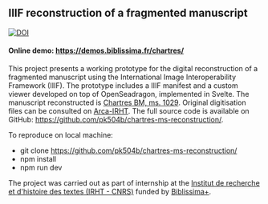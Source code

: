## IIIF reconstruction of a fragmented manuscript

[![DOI](https://zenodo.org/badge/1020155975.svg)](https://doi.org/10.5281/zenodo.16992596)

#### Online demo: https://demos.biblissima.fr/chartres/

This project presents a working prototype for the digital reconstruction of a fragmented manuscript using the International Image Interoperability Framework (IIIF). The prototype includes a IIIF manifest and a custom viewer developed on top of OpenSeadragon, implemented in Svelte. The manuscript reconstructed is [Chartres BM, ms. 1029](https://chartres.irht.cnrs.fr/fr/manuscrits/chartres-bm-ms-1029). Original digitisation files can be consulted on [Arca-IRHT](https://arca.irht.cnrs.fr/ark:/63955/md52j6733n49). The full source code is available on GitHub: https://github.com/pk504b/chartres-ms-reconstruction/.

To reproduce on local machine:
- git clone https://github.com/pk504b/chartres-ms-reconstruction/
- npm install
- npm run dev

The project was carried out as part of internship at the [Institut de recherche et d'histoire des textes (IRHT - CNRS)](https://www.irht.cnrs.fr/fr/recherche/les-themes-et-sections/manuscrits-enlumines) funded by [Biblissima+](https://biblissima.fr/). 

